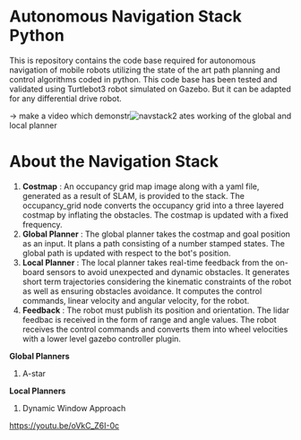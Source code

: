 # Autonomous Navigation Stack Python

This is repository contains the code base required for autonomous navigation of mobile robots utilizing the state of the art path planning and control algorithms coded in python. This code base has been tested and validated using Turtlebot3 robot simulated on Gazebo. But it can be adapted for any differential drive robot.


-> make a video which demonstr![navstack2](https://github.com/user-attachments/assets/5dbcafd1-f06f-4c11-824c-d60ce54e66ba)
ates working of the global and local planner

# About the Navigation Stack

1) **Costmap** : An occupancy grid map image along with a yaml file, generated as a result of SLAM, is provided to the stack. The occupancy_grid node converts the occupancy grid into a three layered costmap by inflating the obstacles. The costmap is updated with a fixed frequency.
2) **Global Planner** : The global planner takes the costmap and goal position as an input. It plans a path consisting of a number stamped states. The global path is updated with respect to the bot's position.
3) **Local Planner** : The local planner takes real-time feedback from the on-board sensors to avoid unexpected and dynamic obstacles. It generates short term trajectories considering the kinematic constraints of the robot as well as ensuring obstacles avoidance. It computes the control commands, linear velocity and angular velocity, for the robot.
4) **Feedback** : The robot must publish its position and orientation. The lidar feedbac is received in the form of range and angle values. The robot receives the control commands and converts them into wheel velocities with a lower level gazebo controller plugin.

**Global Planners**
1) A-star

**Local Planners**
1) Dynamic Window Approach

https://youtu.be/oVkC_Z6I-0c
